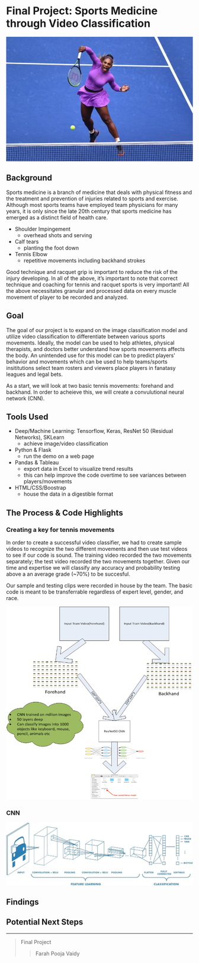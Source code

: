 # Final Project: Sports Medicine through Video Classification 

![Tennis](https://github.com/ffidai/Final_Project/blob/master/MD/tennis.jpg)

## Background

Sports medicine is a branch of medicine that deals with physical fitness and the treatment and prevention of injuries related to sports and exercise. Although most sports teams have employed team physicians for many years, it is only since the late 20th century that sports medicine has emerged as a distinct field of health care.

* Shoulder Impingement
    * overhead shots and serving
* Calf tears
    * planting the foot down 
* Tennis Elbow
    * repetitive movements including backhand strokes

Good technique and racquet grip is important to reduce the risk of the injury developing. In all of the above, it’s important to note that correct technique and coaching for tennis and racquet sports is very important! All the above necessitates granular and processed data on every muscle movement of player to be recorded and analyzed.

## Goal

The goal of our project is to expand on the image classification model and utilize video classification to differentiate between various sports movements. Ideally, the model can be used to help athletes, physical therapists, and doctors better understand how sports movements affects the body. An unintended use for this model can be to predict players' behavior and movements which can be used to help teams/sports insititutions select team rosters and viewers place players in fanatasy leagues and legal bets. 

As a start, we will look at two basic tennis movements: forehand and backhand. In order to acheieve this, we will create a convulutional neural network (CNN). 

## Tools Used

* Deep/Machine Learning: Tensorflow, Keras, ResNet 50 (Residual Networks), SKLearn
  * achieve image/video classification
* Python & Flask
  * run the demo on a web page
* Pandas & Tableau 
  * export data in Excel to visualize trend results
  * this can help improve the code overtime to see variances between players/movements
* HTML/CSS/Boostrap
  * house the data in a digestible format

## The Process & Code Highlights

### Creating a key for tennis movements
In order to create a successful video classifier, we had to create sample videos to recognize the two different movements and then use test videos to see if our code is sound. The training video recorded the two movements separately; the test video recorded the two movements together. Given our time and expertise we will classify any accuracy and probability testing above a an average grade (~70%) to be succesful. 

Our sample and testing clips were recorded in house by the team. The basic code is meant to be transferrable regardless of expert level, gender, and race. 

![Model](https://github.com/ffidai/Final_Project/blob/master/MD/process_overview.png)


### CNN

![Model](https://github.com/ffidai/Final_Project/blob/master/MD/CNN.jpeg)



## Findings


## Potential Next Steps



----
> Final Project 
>> Farah
>> Pooja
>> Vaidy
